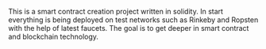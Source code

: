 This is a smart contract creation project written in solidity.
In start everything is being deployed on test networks such as Rinkeby and Ropsten 
with the help of latest faucets.
The goal is to get deeper in smart contract and blockchain technology.
